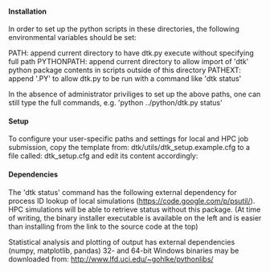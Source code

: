 #### Installation

In order to set up the python scripts in these directories, 
the following environmental variables should be set:

  PATH: append current directory to have dtk.py execute without specifying full path
  PYTHONPATH: append current directory to allow import of 'dtk' python package contents in scripts outside of this directory
  PATHEXT: append '.PY' to allow dtk.py to be run with a command like 'dtk status'

In the absence of administrator priviliges to set up the above paths,
one can still type the full commands, e.g. 'python ../python/dtk.py status'

#### Setup

To configure your user-specific paths and settings for local and HPC job submission, copy the template from:
  dtk/utils/dtk_setup.example.cfg
to a file called:
  dtk_setup.cfg
and edit its content accordingly:

#### Dependencies

The 'dtk status' command has the following external dependency
for process ID lookup of local simulations (https://code.google.com/p/psutil/).
HPC simulations will be able to retrieve status without this package.
(At time of writing, the binary installer executable is available on the left 
and is easier than installing from the link to the source code at the top)

Statistical analysis and plotting of output has external dependencies (numpy, matplotlib, pandas)
32- and 64-bit Windows binaries may be downloaded from: http://www.lfd.uci.edu/~gohlke/pythonlibs/
